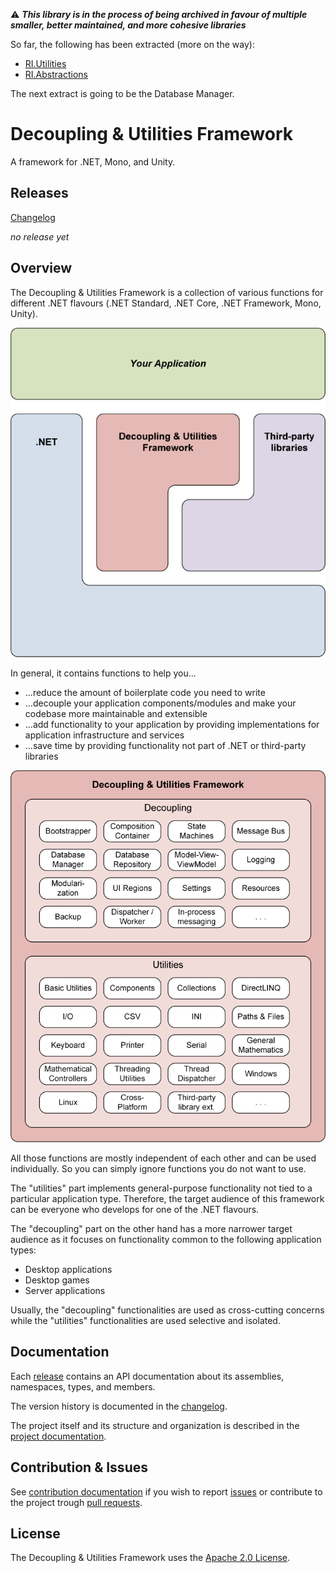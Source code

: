 :warning: ***This library is in the process of being archived in favour of multiple smaller, better maintained, and more cohesive libraries***

So far, the following has been extracted (more on the way):
 * [RI.Utilities](https://github.com/RotenInformatik/UtilitiesDotNet)
 * [RI.Abstractions](https://github.com/RotenInformatik/AbstractionsDotNet)

The next extract is going to be the Database Manager.

# Decoupling & Utilities Framework

A framework for .NET, Mono, and Unity.

## Releases

[Changelog](CHANGELOG.md)

*no release yet*

## Overview

The Decoupling & Utilities Framework is a collection of various functions for different .NET flavours (.NET Standard, .NET Core, .NET Framework, Mono, Unity).

![Overview](README-overview.png)

In general, it contains functions to help you...
 * ...reduce the amount of boilerplate code you need to write
 * ...decouple your application components/modules and make your codebase more maintainable and extensible
 * ...add functionality to your application by providing implementations for application infrastructure and services
 * ...save time by providing functionality not part of .NET or third-party libraries

![Content](README-content.png)

All those functions are mostly independent of each other and can be used individually.
So you can simply ignore functions you do not want to use.

The "utilities" part implements general-purpose functionality not tied to a particular application type.
Therefore, the target audience of this framework can be everyone who develops for one of the .NET flavours.

The "decoupling" part on the other hand has a more narrower target audience as it focuses on functionality common to the following application types:

 * Desktop applications
 * Desktop games
 * Server applications

Usually, the "decoupling" functionalities are used as cross-cutting concerns while the "utilities" functionalities are used selective and isolated.

## Documentation

Each [release](README.md) contains an API documentation about its assemblies, namespaces, types, and members.

The version history is documented in the [changelog](CHANGELOG.md).

The project itself and its structure and organization is described in the [project documentation](DOCUMENTATION.md).

## Contribution & Issues

See [contribution documentation](CONTRIBUTING.md) if you wish to report [issues](https://github.com/RotenInformatik/RI_Framework/issues) or contribute to the project trough [pull requests](https://github.com/RotenInformatik/RI_Framework/pulls).

## License

The Decoupling & Utilities Framework uses the [Apache 2.0 License](https://choosealicense.com/licenses/apache-2.0/).
